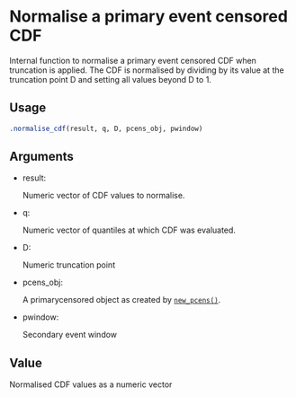 # Normalise a primary event censored CDF

Internal function to normalise a primary event censored CDF when
truncation is applied. The CDF is normalised by dividing by its value at
the truncation point D and setting all values beyond D to 1.

## Usage

``` r
.normalise_cdf(result, q, D, pcens_obj, pwindow)
```

## Arguments

- result:

  Numeric vector of CDF values to normalise.

- q:

  Numeric vector of quantiles at which CDF was evaluated.

- D:

  Numeric truncation point

- pcens_obj:

  A primarycensored object as created by
  [`new_pcens()`](https://primarycensored.epinowcast.org/reference/new_pcens.md).

- pwindow:

  Secondary event window

## Value

Normalised CDF values as a numeric vector
